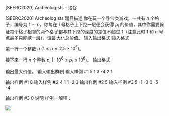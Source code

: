 



[SEERC2020] Archeologists - 洛谷














[SEERC2020] Archeologists
题目描述
你在玩一个寻宝类游戏，一共有 $n$ 个格子，编号为 $1 \sim n$，你每在 $i$ 号格子上下挖一层便会获得 $p_i$ 的价值，其中你需要保证每个格子相邻的两个格子都与其下挖的深度的差值不超过 $1$（注意此时 $1$ 和 $n$ 号点最多只能挖一层），请最大化总价值。
输入输出格式
输入格式

第一行一个整数 $n\ (1 \leq n \leq 2.5 \times 10^5)$。

接下来一行 $n$ 个整数 $p_i\ (-10^6 \leq p_i \leq 10^6)$。
输出格式

输出最大价值。
输入输出样例
输入样例 #1
5
1 3 -4 2 1

输出样例 #1
8
输入样例 #2
4
1 1 -2 3
输出样例 #2
5
输入样例 #3
5
-1 -3 0 -5 -4

输出样例 #3
0
说明
样例一解释：

![](https://cdn.luogu.com.cn/upload/image_hosting/jalyemdz.png)






